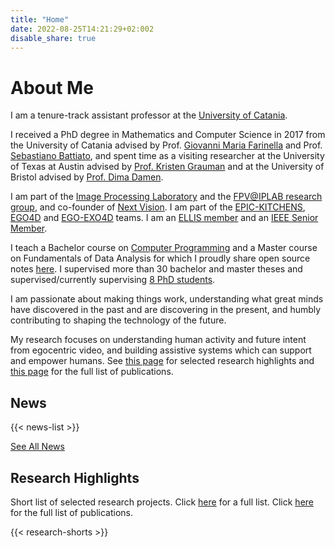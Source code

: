 ```yaml
---
title: "Home"
date: 2022-08-25T14:21:29+02:002
disable_share: true
---
```

<!-- <table class="twitter-sidebar">
<tr>
<td> -->
<h1>About Me</h1>

<p>I am a tenure-track assistant professor at the <a target="_blank" href="https://www.unict.it/">University of Catania</a>.</p> 
<p>I received a PhD degree in Mathematics and Computer Science in 2017 from the University of Catania advised by Prof. <a target="_blank" href="https://www.dmi.unict.it/farinella/">Giovanni Maria Farinella</a> and Prof. <a target="_blank" href="https://www.dmi.unict.it/~battiato/">Sebastiano Battiato</a>, and spent time as a visiting researcher at the University of Texas at Austin advised by <a target="_blank" href="https://www.cs.utexas.edu/~grauman/">Prof. Kristen Grauman</a> and at the University of Bristol advised by <a target="_blank" href="https://dimadamen.github.io/">Prof. Dima Damen</a>.</p>

<p>I am part of the <a target="_blank" href="http://iplab.dmi.unict.it">Image Processing Laboratory</a> and the <a target="_blank" href="http://iplab.dmi.unict.it/fpv/">FPV@IPLAB research group</a>, and co-founder of <a href="https://www.nextvisionlab.it">Next Vision</a>.
I am part of the <a target="_blank" href="https://epic-kitchens.github.io/">EPIC-KITCHENS</a>, <a href="https://ego4d-data.org/" target="_blank">EGO4D</a> and <a href="https://ego-exo4d-data.org/" target="_blank">EGO-EXO4D</a> teams. I am an <a href="https://ellis.eu">ELLIS member</a> and an <a href="https://www.ieee.org">IEEE Senior Member</a>.</p>

<p>I teach a Bachelor course on <a href="/teaching/prog1/"> Computer Programming</a> and a Master course on Fundamentals of Data Analysis for which I proudly share open source notes <a href="https://antoninofurnari.github.io/fadlecturenotes/">here</a>. I supervised more than 30 bachelor and master theses and supervised/currently supervising <a href="/people/">8 PhD students</a>.</p>

<p>I am passionate about making things work, understanding what great minds have discovered in the past and are discovering in the present, and humbly contributing to shaping the technology of the future.</p>

<p>My research focuses on understanding human activity and future intent from egocentric video, and building assistive systems which can support and empower humans. See <a href="/research">this page</a> for selected research highlights and <a href="/publications">this page</a> for the full list of publications.</p>


## News 
{{< news-list >}}

<p><a href="/news/">See All News</a></p>

## Research Highlights
Short list of selected research projects. Click [here](/research/) for a full list. Click [here](/publications/) for the full list of publications.

<div class="research">
{{< research-shorts >}}
</div>

